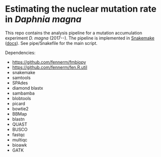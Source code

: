Estimating the nuclear mutation rate in *Daphnia magna*
=======================================================

This repo contains the analysis pipeline for a mutation accumulation experiment *D. magna* (2017--). The pipeline is implemented in [Snakemake] ([docs]). See pipe/Snakefile for the main script.

Dependencies:

-   https://github.com/fennerm/fmbiopy
-   https://github.com/fennerm/fen.R.util
-   snakemake
-   samtools
-   SPAdes
-   diamond blastx
-   sambamba
-   blobtools
-   picard
-   bowtie2
-   BBMap
-   blastn
-   QUAST
-   BUSCO
-   fastqc
-   multiqc
-   bioawk
-   GATK

  [Snakemake]: https://bitbucket.org/snakemake/snakemake/wiki/Home
  [docs]: https://snakemake.readthedocs.io/en/stable
